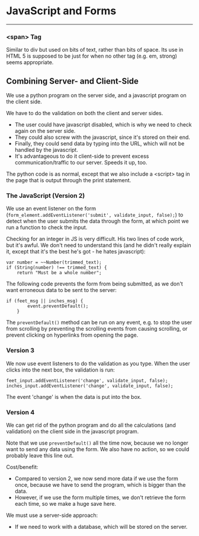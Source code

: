 # JavaScript and Forms

---

### &lt;span&gt; Tag

Similar to div but used on bits of text, rather than bits of space. Its use in HTML 5 is supposed to be just for when no other tag (e.g. em, strong) seems appropriate.

## Combining Server- and Client-Side

We use a python program on the server side, and a javascript program on the client side.

We have to do the validation on both the client and server sides.

* The user could have javascript disabled, which is why we need to check again on the server side. 
* They could also screw with the javascript, since it's stored on their end. 
* Finally, they could send data by typing into the URL, which will not be handled by the javascript.
* It's advantageous to do it client-side to prevent excess communication/traffic to our server. Speeds it up, too.

The python code is as normal, except that we also include a &lt;script&gt; tag in the page that is output through the print statement.

### The JavaScript (Version 2)

We use an event listener on the form (`form_element.addEventListener('submit', validate_input, false);`) to detect when the user submits the data through the form, at which point we run a function to check the input.

Checking for an integer in JS is very difficult. His two lines of code work, but it's awful. We don't need to understand this (and he didn't really explain it, except that it's the best he's got - he hates javascript):

	var number = ~~Number(trimmed_text);
    if (String(number) !== trimmed_text) {
        return "Must be a whole number";

The following code prevents the form from being submitted, as we don't want erroneous data to be sent to the server:

	if (feet_msg || inches_msg) {    
            event.preventDefault();
        }
        
The `preventDefault()` method can be run on any event, e.g. to stop the user from scrolling by preventing the scrolling events from causing scrolling, or prevent clicking on hyperlinks from opening the page.

### Version 3

We now use event listeners to do the validation as you type. When the user clicks into the next box, the validation is run:

	feet_input.addEventListener('change', validate_input, false);
    inches_input.addEventListener('change', validate_input, false);
    
The event 'change' is when the data is put into the box.

### Version 4

We can get rid of the python program and do all the calculations (and validation) on the client side in the javascript program.

Note that we use `preventDefault()` all the time now, because we no longer want to send any data using the form. We also have no action, so we could probably leave this line out.

Cost/benefit:

* Compared to version 2, we now send more data if we use the form once, because we have to send the program, which is bigger than the data.
* However, if we use the form multiple times, we don't retrieve the form each time, so we make a huge save here.

We must use a server-side approach:

* If we need to work with a database, which will be stored on the server.